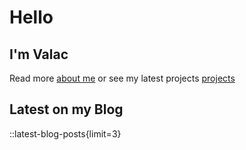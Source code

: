# Hello

## I'm Valac

Read more [about me](/about)
or see my latest projects [projects](/projects)

## Latest on my Blog

::latest-blog-posts{limit=3}
